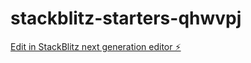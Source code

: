 # stackblitz-starters-qhwvpj

[Edit in StackBlitz next generation editor ⚡️](https://stackblitz.com/~/github.com/Manggusss/stackblitz-starters-qhwvpj)